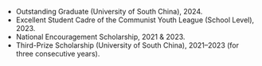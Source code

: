 
- Outstanding Graduate (University of South China), 2024.  
- Excellent Student Cadre of the Communist Youth League (School Level), 2023.  
- National Encouragement Scholarship, 2021 & 2023.  
- Third-Prize Scholarship (University of South China), 2021–2023 (for three consecutive years).
